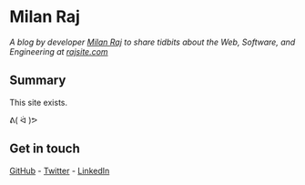 # Milan Raj

*A blog by developer [Milan Raj](https://linkedin.com/in/milanraj) to share tidbits about the Web, Software, and Engineering at [rajsite.com](http://www.rajsite.com)*

## Summary

This site exists.

ᕕ( ᐛ )ᕗ

## Get in touch

[GitHub](https://github.com/rajsite) - [Twitter](https://twitter.com/rajsite) - [LinkedIn](https://linkedin.com/in/milanraj)

